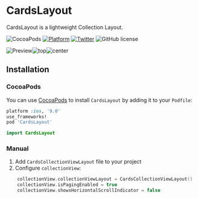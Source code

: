 # CardsLayout

CardsLayout is a lightweight Collection Layout.

![CocoaPods](https://img.shields.io/badge/pod-v0.0.1-blue.svg)
[![Platform](https://img.shields.io/badge/platform-iOS-green.svg)]()
[![Twitter](https://img.shields.io/badge/twitter-@__filletofish__-blue.svg?style=flat)](https://twitter.com/_filletofish_)
![GitHub license](https://img.shields.io/badge/license-MIT-blue.svg?style=flat)


![Preview](https://github.com/filletofish/Cards/blob/master/Animation.gif)![top](https://github.com/filletofish/Cards/blob/master/top_align.gif)![center](https://github.com/filletofish/Cards/blob/master/center-align.gif)


## Installation

### CocoaPods
You can use [CocoaPods](http://cocoapods.org/) to install `CardsLayout` by adding it to your `Podfile`:

```ruby
platform :ios, '9.0'
use_frameworks!
pod 'CardsLayout'
```

``` swift
import CardsLayout
```

### Manual
1. Add `CardsCollectionViewLayout` file to your project
2. Configure `collectionView`:

```swift
    collectionView.collectionViewLayout = CardsCollectionViewLayout()
    collectionView.isPagingEnabled = true
    collectionView.showsHorizontalScrollIndicator = false
```
